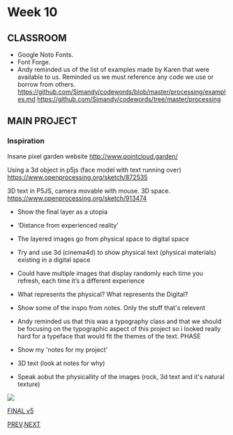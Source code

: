 # Week 10

## CLASSROOM
- Google Noto Fonts.  
- Font Forge.  
- Andy reminded us of the list of examples made by Karen that were available to us. Reminded us we must reference any code we use or borrow from others.   
https://github.com/Simandy/codewords/blob/master/processing/examples.md
https://github.com/Simandy/codewords/tree/master/processing

## MAIN PROJECT

### Inspiration

Insane pixel garden website
http://www.pointcloud.garden/

Using a 3d object in p5js (face model with text running over)
https://www.openprocessing.org/sketch/872535

3D text in P5JS, camera movable with mouse. 3D space.
https://www.openprocessing.org/sketch/913474

- Show the final layer as a utopia
- ‘Distance from experienced reality’
- The layered images go from physical space to digital space
- Try and use 3d (cinema4d) to show physical text (physical materials) existing in a digital space
- Could have multiple images that display randomly each time you refresh, each time it’s a different experience
- What represents the physical? What represents the Digital?

- Show some of the inspo from notes. Only the stuff that's relevent    
- Andy reminded us that this was a typography class and that we should be focusing on the typographic aspect of this project so i looked really hard for a typeface that would fit the themes of the text. PHASE
- Show my 'notes for my project'   
- 3D text (look at notes for why)
- Speak aobut the physicallity of the images (rock, 3d text and it's natural texture)

![](FINAL_V5.gif)

[FINAL v5](https://hamishpayne.github.io/CODE-WORDS/Classroom/Week-10/FINAL_v5)  

[PREV](https://github.com/HamishPayne/CODE-WORDS/edit/master/Classroom/Week-09).[NEXT](https://github.com/HamishPayne/CODE-WORDS/edit/master/Classroom/Week-11)
